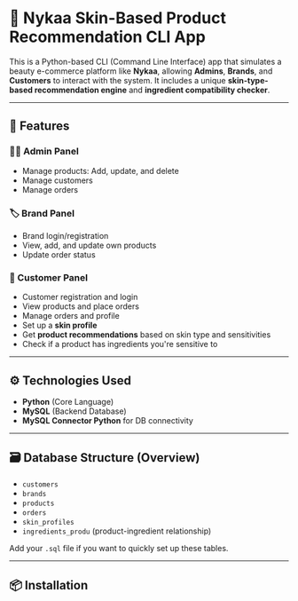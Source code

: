 # 💄 Nykaa Skin-Based Product Recommendation CLI App

This is a Python-based CLI (Command Line Interface) app that simulates a beauty e-commerce platform like **Nykaa**, allowing **Admins**, **Brands**, and **Customers** to interact with the system. It includes a unique **skin-type-based recommendation engine** and **ingredient compatibility checker**.

---

## 🧠 Features

### 👩‍💼 Admin Panel
- Manage products: Add, update, and delete
- Manage customers
- Manage orders

### 🏷️ Brand Panel
- Brand login/registration
- View, add, and update own products
- Update order status

### 👩 Customer Panel
- Customer registration and login
- View products and place orders
- Manage orders and profile
- Set up a **skin profile**
- Get **product recommendations** based on skin type and sensitivities
- Check if a product has ingredients you're sensitive to

---

## ⚙️ Technologies Used

- **Python** (Core Language)
- **MySQL** (Backend Database)
- **MySQL Connector Python** for DB connectivity

---

## 🗃️ Database Structure (Overview)

- `customers`  
- `brands`  
- `products`  
- `orders`  
- `skin_profiles`  
- `ingredients_produ` (product-ingredient relationship)

Add your `.sql` file if you want to quickly set up these tables.

---

## 📦 Installation

